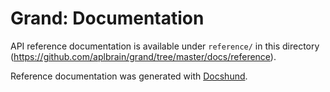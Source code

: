 # Grand: Documentation

API reference documentation is available under `reference/` in this directory (https://github.com/aplbrain/grand/tree/master/docs/reference).

Reference documentation was generated with [Docshund](https://github.com/fitmango/docshund).
